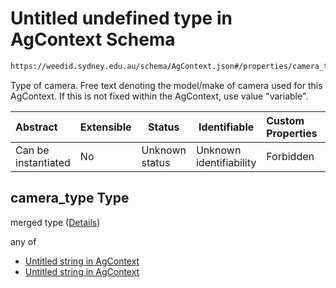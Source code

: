 # Untitled undefined type in AgContext Schema

```txt
https://weedid.sydney.edu.au/schema/AgContext.json#/properties/camera_type
```

Type of camera.
Free text denoting the model/make of camera used for this AgContext.
If this is not fixed within the AgContext, use value "variable".


| Abstract            | Extensible | Status         | Identifiable            | Custom Properties | Additional Properties | Access Restrictions | Defined In                                                              |
| :------------------ | ---------- | -------------- | ----------------------- | :---------------- | --------------------- | ------------------- | ----------------------------------------------------------------------- |
| Can be instantiated | No         | Unknown status | Unknown identifiability | Forbidden         | Allowed               | none                | [AgContext.schema.json\*](AgContext.schema.json "open original schema") |

## camera_type Type

merged type ([Details](agcontext-properties-camera_type.md))

any of

-   [Untitled string in AgContext](agcontext-properties-camera_type-anyof-0.md "check type definition")
-   [Untitled string in AgContext](agcontext-properties-camera_type-anyof-1.md "check type definition")
